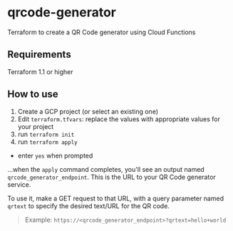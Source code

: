 # qrcode-generator

Terraform to create a QR Code generator using Cloud Functions

## Requirements
Terraform 1.1 or higher

## How to use
1. Create a GCP project (or select an existing one)
1. Edit `terraform.tfvars`: replace the values with appropriate values for your project
1. run `terraform init`
1. run `terraform apply`
  * enter `yes` when prompted

...when the `apply` command completes, you'll see an output named `qrcode_generator_endpoint`. This is the URL to your QR Code generator service.

To use it, make a GET request to that URL, with a query parameter named `qrtext` to specify the desired text/URL for the QR code.

> Example: `https://<qrcode_generator_endpoint>?qrtext=hello+world`